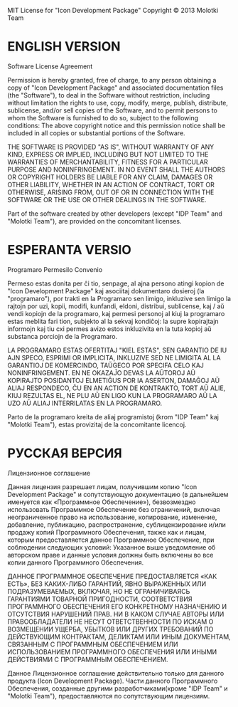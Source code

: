 MIT License for "Icon Development Package"
Copyright © 2013 Molotki Team

# ENGLISH VERSION #
Software License Agreement

Permission is hereby granted, free of charge, to any person obtaining a copy of "Icon Development Package" and associated documentation files (the "Software"), to deal in the Software without restriction, including without limitation the rights to use, copy, modify, merge, publish, distribute, sublicense, and/or sell copies of the Software, and to permit persons to whom the Software is furnished to do so, subject to the following conditions: The above copyright notice and this permission notice shall be included in all copies or substantial portions of the Software.

THE SOFTWARE IS PROVIDED "AS IS", WITHOUT WARRANTY OF ANY KIND, EXPRESS OR IMPLIED, INCLUDING BUT NOT LIMITED TO THE WARRANTIES OF MERCHANTABILITY, FITNESS FOR A PARTICULAR PURPOSE AND NONINFRINGEMENT. IN NO EVENT SHALL THE AUTHORS OR COPYRIGHT HOLDERS BE LIABLE FOR ANY CLAIM, DAMAGES OR OTHER LIABILITY, WHETHER IN AN ACTION OF CONTRACT, TORT OR OTHERWISE, ARISING FROM, OUT OF OR IN CONNECTION WITH THE SOFTWARE OR THE USE OR OTHER DEALINGS IN THE SOFTWARE.

Part of the software created by other developers (except "IDP Team" and "Molotki Team"), are provided on the concomitant licenses.

# ESPERANTA VERSIO #
Programaro Permesilo Convenio

Permeso estas donita per ĉi tio, senpage, al ajna persono atingi kopion de "Icon Development Package" kaj asociitaj dokumentaro dosieroj (la "programaro"), por trakti en la Programaro sen limigo, inkluzive sen limigo la rajtojn por uzi, kopii, modifi, kunfandi, eldoni, distribui, sublicense, kaj / aŭ vendi kopiojn de la programaro, kaj permesi personoj al kiuj la programaro estas meblita fari tion, subjekto al la sekvaj kondiĉoj: la supre kopirajtajn informojn kaj tiu cxi permes avizo estos inkluzivita en la tuta kopioj aŭ substanca porciojn de la Programaro.

LA PROGRAMARO ESTAS OFERTITAJ "KIEL ESTAS", SEN GARANTIO DE IU AJN SPECO, ESPRIMI OR IMPLICITA, INKLUZIVE SED NE LIMIGITA AL LA GARANTIOJ DE KOMERCINDO, TAŬGECO POR SPECIFA CELO KAJ NONINFRINGEMENT. EN NE OKAZAĴO DEVAS LA AŬTOROJ AŬ KOPIRAJTO POSIDANTOJ ELMETIĜUS POR IA ASERTON, DAMAĜOJ AŬ ALIAJ RESPONDECO, ĈU EN AN ACTION DE KONTRAKTO, TORT AŬ ALIE, KIUJ REZULTAS EL, NE PLU AŬ EN LIGO KUN LA PROGRAMARO AŬ LA UZO AŬ ALIAJ INTERRILATAS EN LA PROGRAMARO.

Parto de la programaro kreita de aliaj programistoj (krom "IDP Team" kaj "Molotki Team"), estas provizitaj de la concomitante licencoj.

# РУССКАЯ ВЕРСИЯ #
Лицензионное соглашение

Данная лицензия разрешает лицам, получившим копию "Icon Development Package" и сопутствующую документацию (в дальнейшем именуется как «Программное Обеспечение»), безвозмездно использовать Программное Обеспечение без ограничений, включая неограниченное право на использование, копирование, изменение, добавление, публикацию, распространение, сублицензирование и/или продажу копий Программного Обеспечения, также как и лицам, которым предоставляется данное Программное Обеспечение, при соблюдении следующих условий: Указанное выше уведомление об авторском праве и данные условия должны быть включены во все копии данного Программного Обеспечения.

ДАННОЕ ПРОГРАММНОЕ ОБЕСПЕЧЕНИЕ ПРЕДОСТАВЛЯЕТСЯ «КАК ЕСТЬ», БЕЗ КАКИХ-ЛИБО ГАРАНТИЙ, ЯВНО ВЫРАЖЕННЫХ ИЛИ ПОДРАЗУМЕВАЕМЫХ, ВКЛЮЧАЯ, НО НЕ ОГРАНИЧИВАЯСЬ ГАРАНТИЯМИ ТОВАРНОЙ ПРИГОДНОСТИ, СООТВЕТСТВИЯ ПРОГРАММНОГО ОБЕСПЕЧЕНИЯ ЕГО КОНКРЕТНОМУ НАЗНАЧЕНИЮ И ОТСУТСТВИЯ НАРУШЕНИЙ ПРАВ. НИ В КАКОМ СЛУЧАЕ АВТОРЫ ИЛИ ПРАВООБЛАДАТЕЛИ НЕ НЕСУТ ОТВЕТСТВЕННОСТИ ПО ИСКАМ О ВОЗМЕЩЕНИИ УЩЕРБА, УБЫТКОВ ИЛИ ДРУГИХ ТРЕБОВАНИЙ ПО ДЕЙСТВУЮЩИМ КОНТРАКТАМ, ДЕЛИКТАМ ИЛИ ИНЫМ ДОКУМЕНТАМ, СВЯЗАННЫМ С ПРОГРАММНЫМ ОБЕСПЕЧЕНИЕМ ИЛИ ИСПОЛЬЗОВАНИЕМ ПРОГРАММНОГО ОБЕСПЕЧЕНИЯ ИЛИ ИНЫМИ ДЕЙСТВИЯМИ С ПРОГРАММНЫМ ОБЕСПЕЧЕНИЕМ.

Данное Лицензионное соглашение действительно только для данного продукта (Icon Development Package). Части данного Программного Обеспечения, созданные другими разработчиками(кроме "IDP Team" и "Molotki Team"), предоставляются по сопутствующим лицензиям.